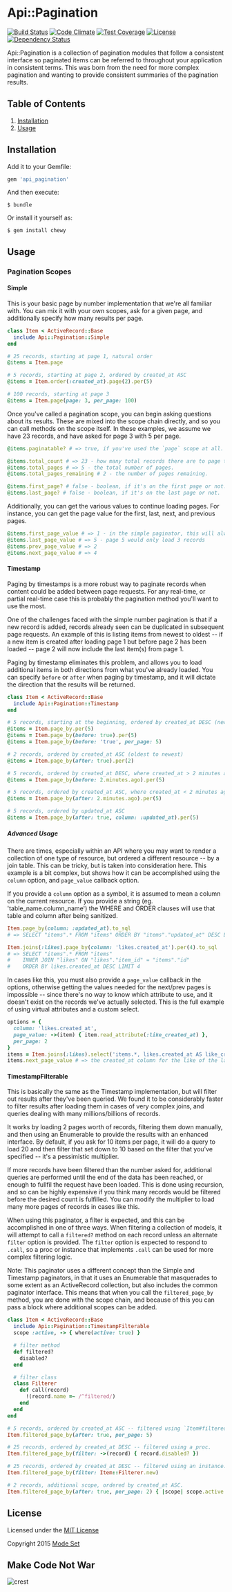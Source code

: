 Api::Pagination
===============

[![Build Status](https://img.shields.io/travis/modeset/api_pagination.svg)](https://travis-ci.org/modeset/api_pagination)
[![Code Climate](https://codeclimate.com/repos/54df9005e30ba012930060e4/badges/e466695e9c8859eaafd2/gpa.svg)](https://codeclimate.com/repos/54df9005e30ba012930060e4/feed)
[![Test Coverage](https://codeclimate.com/repos/54df9005e30ba012930060e4/badges/e466695e9c8859eaafd2/coverage.svg)](https://codeclimate.com/repos/54df9005e30ba012930060e4/feed)
[![License](https://img.shields.io/badge/license-MIT-brightgreen.svg)](http://opensource.org/licenses/MIT)
[![Dependency Status](https://gemnasium.com/modeset/api_pagination.svg)](https://gemnasium.com/modeset/api_pagination)

Api::Pagination is a collection of pagination modules that follow a consistent interface so paginated items can be
referred to throughout your application in consistent terms. This was born from the need for more complex pagination
and wanting to provide consistent summaries of the pagination results.

## Table of Contents

1. [Installation](#installation)
2. [Usage](#usage)

## Installation

Add it to your Gemfile:
```ruby
gem 'api_pagination'
```

And then execute:
```shell
$ bundle
```

Or install it yourself as:
```shell
$ gem install chewy
```


## Usage

### Pagination Scopes

#### Simple

This is your basic page by number implementation that we're all familiar with. You can mix it with your own scopes, ask
for a given page, and additionally specify how many results per page.

```ruby
class Item < ActiveRecord::Base
  include Api::Pagination::Simple
end

# 25 records, starting at page 1, natural order
@items = Item.page

# 5 records, starting at page 2, ordered by created_at ASC
@items = Item.order(:created_at).page(2).per(5)

# 100 records, starting at page 3
@items = Item.page(page: 3, per_page: 100)
```

Once you've called a pagination scope, you can begin asking questions about its results. These are mixed into the scope
chain directly, and so you can call methods on the scope itself. In these examples, we assume we have 23 records, and
have asked for page 3 with 5 per page.

```ruby
@items.paginatable? # => true, if you've used the `page` scope at all.

@items.total_count # => 23 - how many total records there are to page through.
@items.total_pages # => 5 - the total number of pages.
@items.total_pages_remaining # 2 - the number of pages remaining.

@items.first_page? # false - boolean, if it's on the first page or not.
@items.last_page? # false - boolean, if it's on the last page or not.
```

Additionally, you can get the various values to continue loading pages. For instance, you can get the page value for
the first, last, next, and previous pages.

```ruby
@items.first_page_value # => 1 - in the simple paginator, this will always be 1
@items.last_page_value # => 5 - page 5 would only load 3 records
@items.prev_page_value # => 2
@items.next_page_value # => 4
```

#### Timestamp

Paging by timestamps is a more robust way to paginate records when content could be added between page requests. For any
real-time, or partial real-time case this is probably the pagination method you'll want to use the most.

One of the challenges faced with the simple number pagination is that if a new record is added, records already seen can
be duplicated in subsequent page requests. An example of this is listing items from newest to oldest -- if a new item is
created after loading page 1 but before page 2 has been loaded -- page 2 will now include the last item(s) from page 1.

Paging by timestamp eliminates this problem, and allows you to load additional items in both directions from what you've
already loaded. You can specify `before` or `after` when paging by timestamp, and it will dictate the direction that the
results will be returned.

```ruby
class Item < ActiveRecord::Base
  include Api::Pagination::Timestamp
end

# 5 records, starting at the beginning, ordered by created_at DESC (newest to oldest)
@items = Item.page_by.per(5)
@items = Item.page_by(before: true).per(5)
@items = Item.page_by(before: 'true', per_page: 5)

# 2 records, ordered by created_at ASC (oldest to newest)
@items = Item.page_by(after: true).per(2)

# 5 records, ordered by created_at DESC, where created_at > 2 minutes ago
@items = Item.page_by(before: 2.minutes.ago).per(5)

# 5 records, ordered by created_at ASC, where created_at < 2 minutes ago
@items = Item.page_by(after: 2.minutes.ago).per(5)

# 5 records, ordered by updated_at ASC
@items = Item.page_by(after: true, column: :updated_at).per(5)
```

##### Advanced Usage

There are times, especially within an API where you may want to render a collection of one type of resource, but ordered
a different resource -- by a join table. This can be tricky, but is taken into consideration here. This example is a bit
complex, but shows how it can be accomplished using the `column` option, and `page_value` callback option.

If you provide a `column` option as a symbol, it is assumed to mean a column on the current resource. If you provide a
string (eg. 'table_name.column_name') the WHERE and ORDER clauses will use that table and column after being
sanitized.

```ruby
Item.page_by(column: :updated_at).to_sql
# => SELECT "items".* FROM "items" ORDER BY "items"."updated_at" DESC LIMIT 25
```

```ruby
Item.joins(:likes).page_by(column: 'likes.created_at').per(4).to_sql
# => SELECT "items".* FROM "items"
#    INNER JOIN "likes" ON "likes"."item_id" = "items"."id"
#    ORDER BY likes.created_at DESC LIMIT 4
```

In cases like this, you must also provide a `page_value` callback in the options, otherwise getting the values needed
for the next/prev pages is impossible -- since there's no way to know which attribute to use, and it doesn't exist on
the records we've actually selected. This is the full example of using virtual attributes and a custom select.

```ruby
options = {
  column: 'likes.created_at',
  page_value: ->(item) { item.read_attribute(:like_created_at) },
  per_page: 2
}
items = Item.joins(:likes).select('items.*, likes.created_at AS like_created_at').page_by(options)
items.next_page_value # => the created_at column for the like of the last item in the page.
```


#### TimestampFilterable

This is basically the same as the Timestamp implementation, but will filter out results after they've been queried. We
found it to be considerably faster to filter results after loading them in cases of very complex joins, and queries
dealing with many millions/billions of records.

It works by loading 2 pages worth of records, filtering them down manually, and then using an Enumerable to provide the
results with an enhanced interface. By default, if you ask for 10 items per page, it will do a query to load 20 and then
filter that set down to 10 based on the filter that you've specified -- it's a pessimistic multiplier.

If more records have been filtered than the number asked for, additional queries are performed until the end of the data
has been reached, or enough to fullfil the request have been loaded. This is done using recursion, and so can be highly
expensive if you think many records would be filtered before the desired count is fulfilled. You can modify the
multiplier to load many more pages of records in cases like this.

When using this paginator, a filter is expected, and this can be accomplished in one of three ways. When filtering a
collection of models, it will attempt to call a `filtered?` method on each record unless an alternate `filter` option is
provided. The `filter` option is expected to respond to `.call`, so a proc or instance that implements `.call` can be
used for more complex filtering logic.

Note: This paginator uses a different concept than the Simple and Timestamp paginators, in that it uses an Enumerable
that masquerades to some extent as an ActiveRecord collection, but also includes the common paginator interface. This
means that when you call the `filtered_page_by` method, you are done with the scope chain, and because of this you can
pass a block where additional scopes can be added.

```ruby
class Item < ActiveRecord::Base
  include Api::Pagination::TimestampFilterable
  scope :active, -> { where(active: true) }

  # filter method
  def filtered?
    disabled?
  end

  # filter class
  class Filterer
    def call(record)
      !(record.name =~ /^filtered/)
    end
  end
end

# 5 records, ordered by created_at ASC -- filtered using `Item#filtered?`.
Item.filtered_page_by(after: true, per_page: 5)

# 25 records, ordered by created_at DESC -- filtered using a proc.
Item.filtered_page_by(filter: ->(record) { record.disabled? })

# 25 records, ordered by created_at DESC -- filtered using an instance.
Item.filtered_page_by(filter: Item::Filterer.new)

# 2 records, additional scope, ordered by created_at ASC.
Item.filtered_page_by(after: true, per_page: 2) { |scope| scope.active }
```


## License

Licensed under the [MIT License](http://creativecommons.org/licenses/MIT)

Copyright 2015 [Mode Set](https://github.com/modeset)


## Make Code Not War
![crest](https://secure.gravatar.com/avatar/aa8ea677b07f626479fd280049b0e19f?s=75)
